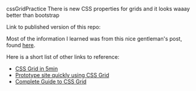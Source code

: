 cssGridPractice
There is new CSS properties for grids and it looks waaay better than bootstrap

Link to published version of this repo: <a href="https://mitmcdan.github.io/cssGridPractice/"></a>

Most of the information I learned was from this nice gentleman's post, found <a href="https://hackernoon.com/how-css-grid-beats-bootstrap-85d5881cf163" target="_blank">here</a>.

Here is a short list of other links to reference:
<ul>
<li><a href="https://medium.freecodecamp.org/learn-css-grid-in-5-minutes-f582e87b1228" target="_black">CSS Grid in 5min</a></li>
<li><a href="https://medium.freecodecamp.org/how-to-prototype-websites-quickly-with-css-grid-ffc9cba08583" target="_black">Prototype site quickly using CSS Grid</a></li>
<li><a href="https://css-tricks.com/snippets/css/complete-guide-grid/" target="_blank">Complete Guide to CSS Grid</a></li>
</ul>
